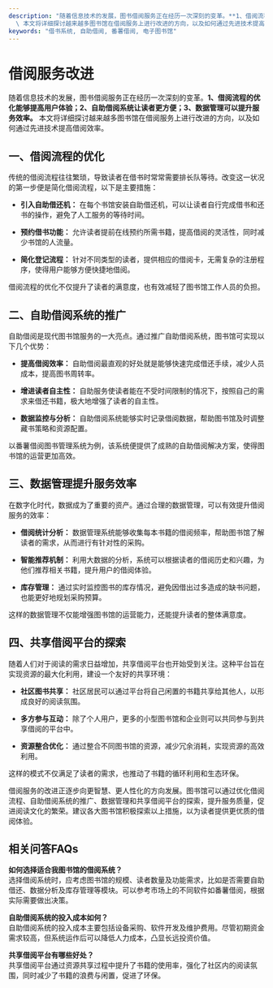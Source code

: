 ```yaml
---
description: "随着信息技术的发展，图书借阅服务正在经历一次深刻的变革。**1、借阅流程的优化能够提高用户体验；2、自助借阅系统让读者更方便；3、数据管理可以提升服务效率。**\
  \ 本文将详细探讨越来越多图书馆在借阅服务上进行改进的方向，以及如何通过先进技术提高借阅效率。"
keywords: "借书系统, 自助借阅, 番薯借阅, 电子图书馆"
---
```

# 借阅服务改进

随着信息技术的发展，图书借阅服务正在经历一次深刻的变革。**1、借阅流程的优化能够提高用户体验；2、自助借阅系统让读者更方便；3、数据管理可以提升服务效率。** 本文将详细探讨越来越多图书馆在借阅服务上进行改进的方向，以及如何通过先进技术提高借阅效率。

## **一、借阅流程的优化**

传统的借阅流程往往繁琐，导致读者在借书时常常需要排长队等待。改变这一状况的第一步便是简化借阅流程，以下是主要措施：

- **引入自助借还机：** 在每个书馆安装自助借还机，可以让读者自行完成借书和还书的操作，避免了人工服务的等待时间。
  
- **预约借书功能：** 允许读者提前在线预约所需书籍，提高借阅的灵活性，同时减少书馆的人流量。

- **简化登记流程：** 针对不同类型的读者，提供相应的借阅卡，无需复杂的注册程序，使得用户能够方便快捷地借阅。

借阅流程的优化不仅提升了读者的满意度，也有效减轻了图书馆工作人员的负担。

## **二、自助借阅系统的推广**

自助借阅是现代图书馆服务的一大亮点。通过推广自助借阅系统，图书馆可实现以下几个优势：

- **提高借阅效率：** 自助借阅最直观的好处就是能够快速完成借还手续，减少人员成本，提高图书周转率。

- **增进读者自主性：** 自助服务使读者能在不受时间限制的情况下，按照自己的需求来借还书籍，极大地增强了读者的自主性。

- **数据监控与分析：** 自助借阅系统能够实时记录借阅数据，帮助图书馆及时调整藏书策略和资源配置。

以番薯借阅图书管理系统为例，该系统便提供了成熟的自助借阅解决方案，使得图书馆的运营更加高效。

## **三、数据管理提升服务效率**

在数字化时代，数据成为了重要的资产。通过合理的数据管理，可以有效提升借阅服务的效率：

- **借阅统计分析：** 数据管理系统能够收集每本书籍的借阅频率，帮助图书馆了解读者的需求，从而进行有针对性的采购。

- **智能推荐机制：** 利用大数据的分析，系统可以根据读者的借阅历史和兴趣，为他们推荐相关书籍，提升用户的借阅体验。

- **库存管理：** 通过实时监控图书的库存情况，避免因借出过多造成的缺书问题，也能更好地规划采购预算。

这样的数据管理不仅能增强图书馆的运营能力，还能提升读者的整体满意度。

## **四、共享借阅平台的探索**

随着人们对于阅读的需求日益增加，共享借阅平台也开始受到关注。这种平台旨在实现资源的最大化利用，建设一个友好的共享环境：

- **社区图书共享：** 社区居民可以通过平台将自己闲置的书籍共享给其他人，以形成良好的阅读氛围。

- **多方参与互动：** 除了个人用户，更多的小型图书馆和企业则可以共同参与到共享借阅的平台中。

- **资源整合优化：** 通过整合不同图书馆的资源，减少冗余消耗，实现资源的高效利用。

这样的模式不仅满足了读者的需求，也推动了书籍的循环利用和生态环保。

借阅服务的改进正逐步向更智慧、更人性化的方向发展。图书馆可以通过优化借阅流程、自助借阅系统的推广、数据管理和共享借阅平台的探索，提升服务质量，促进阅读文化的繁荣。建议各大图书馆积极探索以上措施，以为读者提供更优质的借阅体验。

## 相关问答FAQs

**如何选择适合我图书馆的借阅系统？**  
选择借阅系统时，应考虑图书馆的规模、读者数量及功能需求，比如是否需要自助借还、数据分析及库存管理等模块。可以参考市场上的不同软件如番薯借阅，根据实际需要做出决策。

**自助借阅系统的投入成本如何？**  
自助借阅系统的投入成本主要包括设备采购、软件开发及维护费用。尽管初期资金需求较高，但系统运作后可以降低人力成本，凸显长远投资价值。

**共享借阅平台有哪些好处？**  
共享借阅平台通过资源共享过程中提升了书籍的使用率，强化了社区内的阅读氛围，同时减少了书籍的浪费与闲置，促进了环保。
